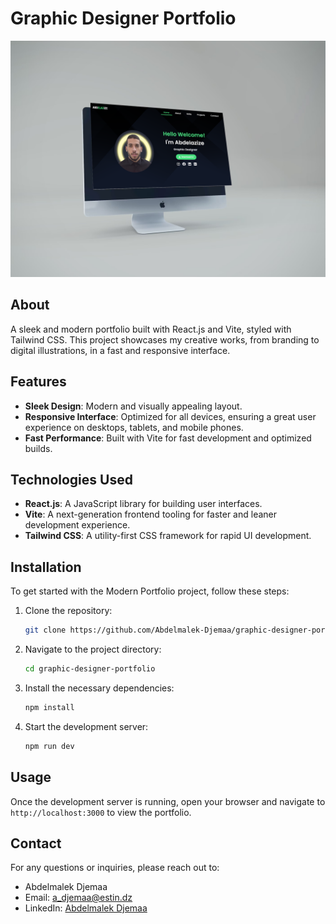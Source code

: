 # Graphic Designer Portfolio

![Demo Image1](https://github.com/Abdelmalek-Djemaa/graphic-designer-portfolio/blob/eaa9b286f08f7e732df60e8e3fbdb9644556bace/src/assets/01.png)


## About

A sleek and modern portfolio built with React.js and Vite, styled with Tailwind CSS. This project showcases my creative works, from branding to digital illustrations, in a fast and responsive interface.

## Features

- **Sleek Design**: Modern and visually appealing layout.
- **Responsive Interface**: Optimized for all devices, ensuring a great user experience on desktops, tablets, and mobile phones.
- **Fast Performance**: Built with Vite for fast development and optimized builds.

## Technologies Used

- **React.js**: A JavaScript library for building user interfaces.
- **Vite**: A next-generation frontend tooling for faster and leaner development experience.
- **Tailwind CSS**: A utility-first CSS framework for rapid UI development.

## Installation

To get started with the Modern Portfolio project, follow these steps:

1. Clone the repository:
    ```bash
    git clone https://github.com/Abdelmalek-Djemaa/graphic-designer-portfolio.git
    ```

2. Navigate to the project directory:
    ```bash
    cd graphic-designer-portfolio
    ```

3. Install the necessary dependencies:
    ```bash
    npm install
    ```

4. Start the development server:
    ```bash
    npm run dev
    ```

## Usage

Once the development server is running, open your browser and navigate to `http://localhost:3000` to view the portfolio.


## Contact

For any questions or inquiries, please reach out to:

- Abdelmalek Djemaa
- Email: [a_djemaa@estin.dz](mailto:a_djemaa@estin.dz)
- LinkedIn: [Abdelmalek Djemaa](https://www.linkedin.com/in/abdelmalek-djemaa-673864317)
